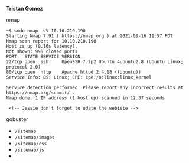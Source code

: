 **Tristan Gomez**


nmap
```
─$ sudo nmap -sV 10.10.210.190                                                                                   
Starting Nmap 7.91 ( https://nmap.org ) at 2021-09-16 11:57 PDT
Nmap scan report for 10.10.210.190
Host is up (0.16s latency).
Not shown: 998 closed ports
PORT   STATE SERVICE VERSION
22/tcp open  ssh     OpenSSH 7.2p2 Ubuntu 4ubuntu2.8 (Ubuntu Linux; protocol 2.0)
80/tcp open  http    Apache httpd 2.4.18 ((Ubuntu))
Service Info: OS: Linux; CPE: cpe:/o:linux:linux_kernel

Service detection performed. Please report any incorrect results at https://nmap.org/submit/ .
Nmap done: 1 IP address (1 host up) scanned in 12.37 seconds

```
` <!-- Jessie don't forget to udate the webiste -->`

gobuster
* `/sitemap`
* `/sitemap/images`
* `/sitemap/css`
* `/sitemap/js`
* 
